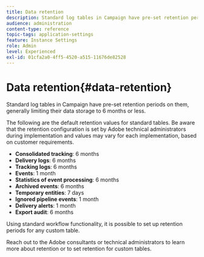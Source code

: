 ```yaml
---
title: Data retention
description: Standard log tables in Campaign have pre-set retention periods on them, generally limiting their data storage to 6 months or less. Learn about the default retention values for standard tables.
audience: administration
content-type: reference
topic-tags: application-settings
feature: Instance Settings
role: Admin
level: Experienced
exl-id: 01cfa2a0-4ff5-4520-a515-11676de82528
---
```

# Data retention{#data-retention}

Standard log tables in Campaign have pre-set retention periods on them, generally limiting their data storage to 6 months or less.

The following are the default retention values for standard tables. Be aware that the retention configuration is set by Adobe technical administrators during implementation and values may vary for each implementation, based on customer requirements.

* **Consolidated tracking**: 6 months
* **Delivery logs**: 6 months
* **Tracking logs**: 6 months
* **Events**: 1 month
* **Statistics of event processing**: 6 months
* **Archived events**: 6 months
* **Temporary entities**: 7 days
* **Ignored pipeline events**: 1 month
* **Delivery alerts**: 1 month
* **Export audit**: 6 months

Using standard workflow functionality, it is possible to set up retention periods for any custom table.

Reach out to the Adobe consultants or technical administrators to learn more about retention or to set retention for custom tables.
